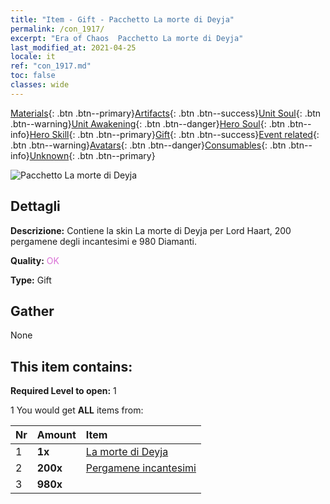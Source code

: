 ```yaml
---
title: "Item - Gift - Pacchetto La morte di Deyja"
permalink: /con_1917/
excerpt: "Era of Chaos  Pacchetto La morte di Deyja"
last_modified_at: 2021-04-25
locale: it
ref: "con_1917.md"
toc: false
classes: wide
---
```

 [Materials](/ItemsIT/){: .btn .btn--primary}[Artifacts](/ItemsIT/Artifacts/){: .btn .btn--success}[Unit Soul](/ItemsIT/UnitSoul/){: .btn .btn--warning}[Unit Awakening](/ItemsIT/UnitAwakening/){: .btn .btn--danger}[Hero Soul](/ItemsIT/HeroSoul/){: .btn .btn--info}[Hero Skill](/ItemsIT/HeroSkill/){: .btn .btn--primary}[Gift](/ItemsIT/Gift/){: .btn .btn--success}[Event related](/ItemsIT/Events/){: .btn .btn--warning}[Avatars](/ItemsIT/Avatars/){: .btn .btn--danger}[Consumables](/ItemsIT/Consumables/){: .btn .btn--info}[Unknown](/ItemsIT/Unknown/){: .btn .btn--primary}

 ![Pacchetto La morte di Deyja](/images/t/i_907540.png)

## Dettagli
 **Descrizione:** Contiene la skin La morte di Deyja per Lord Haart, 200 pergamene degli incantesimi e 980 Diamanti.

 **Quality:** <span style="color: #DA70D6">OK</span>

 **Type:** Gift

## Gather

  None

## This item contains:

 **Required Level to open:** 1

 1 You would get **ALL** items  from:

  | Nr | Amount |     Item    |
  |:---|:-------|:------------|
  | 1 |  **1x** | [La morte di Deyja](/ItemsIT/con_1050/) |  | 
  | 2 |  **200x** | [Pergamene incantesimi](/ItemsIT/con_694/) |  | 
  | 3 |  **980x** | <i class="fas fa-gem"/> |  | 

